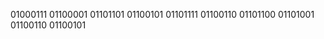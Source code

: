 01000111 01100001 01101101 01100101  01101111 01100110  01101100 01101001 01100110 01100101 
                                                                                    